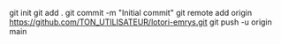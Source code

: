 git init
git add .
git commit -m "Initial commit"
git remote add origin https://github.com/TON_UTILISATEUR/lotori-emrys.git
git push -u origin main
